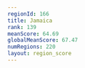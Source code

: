 ```yaml
---
regionId: 166
title: Jamaica
rank: 139
meanScore: 64.69
globalMeanScore: 67.47
numRegions: 220
layout: region_score
---
```

